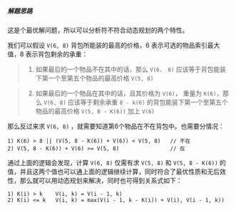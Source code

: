 ##### 解题思路

这是个最优解问题，所以可以分析符不符合动态规划的两个特性。

我们可以假设 `V(6, 8)` 背包所能装的最高的价格，6 表示可选的物品索引最大值，8 表示背包剩余的承重：

> 1) 如果最后的一个物品不在其中的话，那么 `V(6， 8)` 应该等于背包能装下第一个至第五个物品的最高价格 `V(5, 8)`

> 2) 如果最后的一个物品在其中的话，且其价格为 `V(6)`， 重量为 `K(6)`，那么 `V(6, 8)` 应该等于剩余承重 `8 - k(6)` 的背包能装下第一个至第五个物品的最高价格 `V(5, 8 - K(6))` 加上 `V(6)`

那么反过来求 `V(6, 8)` ，就需要知道第6个物品在不在背包中。也需要分情况：

```
1) K(6) > 8 || (V(5, 8 - K(6)) + V(6)) < V(5, 8)   // 不在
2) V(5, 8 - K(6)) + V(6) >= V(5, 8)                // 在
```

通过上面的逻辑会发现，计算 `V(6, 8)` 仅需有求 `V(5, 8)` 和 `V(5, 8 - K(6))` 的值，并且这两个值也可以通上面的逻辑继续计算，同时符合了最优性质和无后效性，那么就可以用动态规划来解决，同时也可得到关系式如下：

```
1) K(i) > k    V(i, k) = V(i - 1, k)
2) K(i) <= k   V(i, k) = max(V(i - 1, k - K(i)) + V(i), V(i - 1, k))
```
